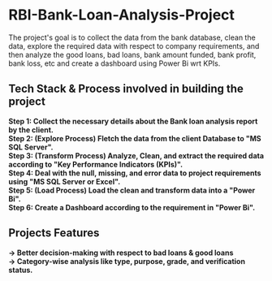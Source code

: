 # RBI-Bank-Loan-Analysis-Project
The project's goal is to collect the data from the bank database, clean the data, explore the required data with respect to company requirements, and then analyze the good loans, bad loans, bank amount funded, bank profit, bank loss, etc and create a dashboard using Power Bi wrt KPIs.
## Tech Stack & Process involved in building the project
<B> Step 1: <B/> Collect the necessary details about the Bank loan analysis report by the client.<br/>
<B> Step 2: <B/>(Explore Process) Fletch the data from the client Database to "MS SQL Server".<br/>
<B> Step 3: <B/>(Transform Process) Analyze, Clean, and extract the required data according to "Key Performance Indicators (KPIs)".<br/>
<B> Step 4: <B/>Deal with the null, missing, and error data to project requirements using "MS SQL Server or Excel".<br/>
<B> Step 5: <B/>(Load Process) Load the clean and transform data into a "Power Bi". <br/>
<B> Step 6: <B/> Create a Dashboard according to the requirement in "Power Bi".

## Projects Features
-> Better decision-making with respect to bad loans & good loans<br/>
-> Category-wise analysis like type, purpose, grade, and verification status.<br/>



